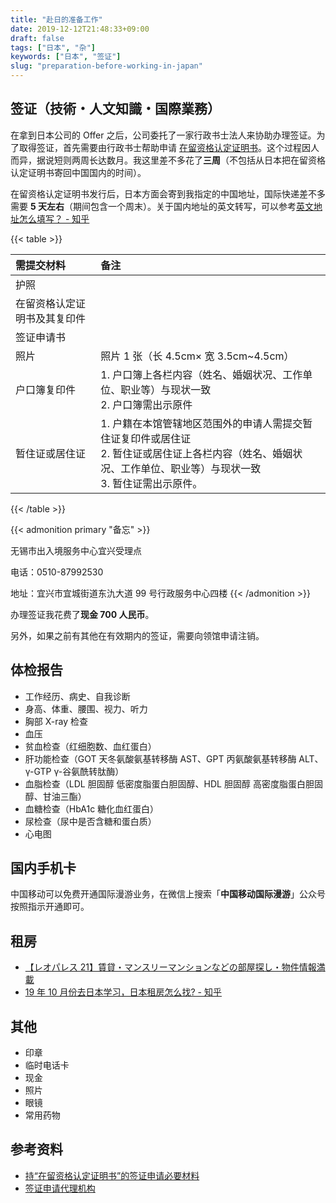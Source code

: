 ```yaml
---
title: "赴日的准备工作"
date: 2019-12-12T21:48:33+09:00
draft: false
tags: ["日本", "杂"]
keywords: ["日本", "签证"]
slug: "preparation-before-working-in-japan"
---
```


## 签证（技術・人文知識・国際業務）

在拿到日本公司的 Offer 之后，公司委托了一家行政书士法人来协助办理签证。为了取得签证，首先需要由行政书士帮助申请 [在留资格认定证明书](http://www.moj.go.jp/ONLINE/IMMIGRATION/16-1.html)。这个过程因人而异，据说短则两周长达数月。我这里差不多花了**三周**（不包括从日本把在留资格认定证明书寄回中国国内的时间）。

在留资格认定证明书发行后，日本方面会寄到我指定的中国地址，国际快递差不多需要 **5 天左右**（期间包含一个周末）。关于国内地址的英文转写，可以参考[英文地址怎么填写？ - 知乎](https://www.zhihu.com/question/20562267)

<!--more-->

{{< table >}}

| **需提交材料**               | **备注**                                                                                                                                                            |
| :--------------------------- | :------------------------------------------------------------------------------------------------------------------------------------------------------------------ |
| 护照                         |
| 在留资格认定证明书及其复印件 |
| 签证申请书                   |
| 照片                         | 照片 1 张（长 4.5cm× 宽 3.5cm~4.5cm）                                                                                                                               |
| 户口簿复印件                 | 1. 户口簿上各栏内容（姓名、婚姻状况、工作单位、职业等）与现状一致<br>2. 户口簿需出示原件                                                                            |
| 暂住证或居住证               | 1. 户籍在本馆管辖地区范围外的申请人需提交暂住证复印件或居住证<br>2. 暂住证或居住证上各栏内容（姓名、婚姻状况、工作单位、职业等）与现状一致<br>3. 暂住证需出示原件。 |

{{< /table >}}

{{< admonition primary "备忘" >}}

无锡市出入境服务中心宜兴受理点

电话：0510-87992530

地址：宜兴市宜城街道东氿大道 99 号行政服务中心四楼
{{< /admonition >}}

办理签证我花费了**现金 700 人民币**。

另外，如果之前有其他在有效期内的签证，需要向领馆申请注销。

## 体检报告

- 工作经历、病史、自我诊断
- 身高、体重、腰围、视力、听力
- 胸部 X-ray 检查
- 血压
- 贫血检查（红细胞数、血红蛋白）
- 肝功能检查（GOT 天冬氨酸氨基转移酶 AST、GPT 丙氨酸氨基转移酶 ALT、γ-GTP γ-谷氨酰转肽酶）
- 血脂检查（LDL 胆固醇 低密度脂蛋白胆固醇、HDL 胆固醇 高密度脂蛋白胆固醇、甘油三酯）
- 血糖检查（HbA1c 糖化血红蛋白）
- 尿检查（尿中是否含糖和蛋白质）
- 心电图

## 国内手机卡

中国移动可以免费开通国际漫游业务，在微信上搜索「**中国移动国际漫游**」公众号按照指示开通即可。

## 租房

- [【レオパレス 21】賃貸・マンスリーマンションなどの部屋探し・物件情報満載](https://www.leopalace21.com/)
- [19 年 10 月份去日本学习，日本租房怎么找? - 知乎](https://www.zhihu.com/question/343567871)

## 其他

- 印章
- 临时电话卡
- 现金
- 照片
- 眼镜
- 常用药物

## 参考资料

- [持“在留资格认定证明书”的签证申请必要材料](https://www.shanghai.cn.emb-japan.go.jp/cn/apply/nintei.html)
- [签证申请代理机构](https://www.shanghai.cn.emb-japan.go.jp/cn/apply/daiko.html#jiangsu)
